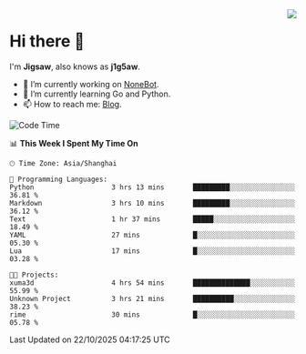 <a href="#">
  <img align="right" src="https://github-readme-stats.vercel.app/api?username=j1g5awi&count_private=true&show_icons=true&title_color=80070B&text_color=B3B3B3&bg_color=212121&icon_color=80070B" />
</a>

# Hi there 👋

I'm **Jigsaw**, also knows as **j1g5aw**.

- 🔭 I’m currently working on [NoneBot](https://github.com/nonebot).
- 🌱 I’m currently learning Go and Python.
- 📫 How to reach me: [Blog](https://blog.maddestroyer.xyz/).

<!--START_SECTION:waka-->
![Code Time](http://img.shields.io/badge/Code%20Time-1%2C917%20hrs%204%20mins-blue)

📊 **This Week I Spent My Time On** 

```text
🕑︎ Time Zone: Asia/Shanghai

💬 Programming Languages: 
Python                   3 hrs 13 mins       █████████░░░░░░░░░░░░░░░░   36.81 % 
Markdown                 3 hrs 10 mins       █████████░░░░░░░░░░░░░░░░   36.12 % 
Text                     1 hr 37 mins        █████░░░░░░░░░░░░░░░░░░░░   18.49 % 
YAML                     27 mins             █░░░░░░░░░░░░░░░░░░░░░░░░   05.30 % 
Lua                      17 mins             █░░░░░░░░░░░░░░░░░░░░░░░░   03.28 % 

🐱‍💻 Projects: 
xuma3d                   4 hrs 54 mins       ██████████████░░░░░░░░░░░   55.99 % 
Unknown Project          3 hrs 21 mins       ██████████░░░░░░░░░░░░░░░   38.23 % 
rime                     30 mins             █░░░░░░░░░░░░░░░░░░░░░░░░   05.78 % 
```


 Last Updated on 22/10/2025 04:17:25 UTC
<!--END_SECTION:waka-->
